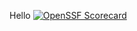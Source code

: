 Hello
[![OpenSSF Scorecard](https://api.securityscorecards.dev/projects/github.com/BraxtonTillman/FGCU_IntroCompSci_Habit_Tracker/badge)](https://securityscorecards.dev/viewer/uri=github.com/BraxtonTillman/FGCU_IntroCompSci_Habit_Tracker)
